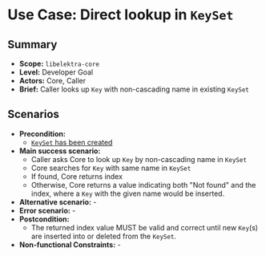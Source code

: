 # Use Case: Direct lookup in `KeySet`

## Summary

- **Scope:** `libelektra-core`
- **Level:** Developer Goal
- **Actors:** Core, Caller
- **Brief:** Caller looks up `Key` with non-cascading name in existing `KeySet`

## Scenarios

- **Precondition:**
  - [`KeySet` has been created](UC_keyset_create.md)
- **Main success scenario:**
  - Caller asks Core to look up `Key` by non-cascading name in `KeySet`
  - Core searches for `Key` with same name in `KeySet`
  - If found, Core returns index
  - Otherwise, Core returns a value indicating both "Not found" and the index, where a `Key` with the given name would be inserted.
- **Alternative scenario:** -
- **Error scenario:** -
- **Postcondition:**
  - The returned index value MUST be valid and correct until new `Key`(s) are inserted into or deleted from the `KeySet`.
- **Non-functional Constraints:** -
